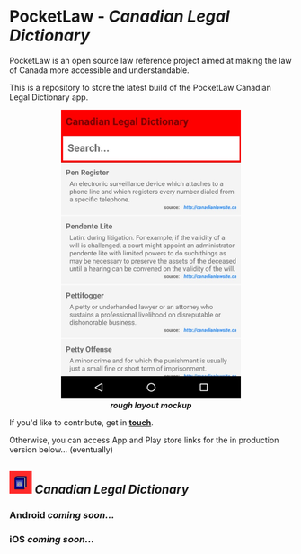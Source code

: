 # PocketLaw - ***Canadian Legal Dictionary***
PocketLaw is an open source law reference project aimed at making the law of Canada more accessible and understandable.

This is a repository to store the latest build of the PocketLaw Canadian Legal Dictionary app. 

<p align="center">
  <img src="https://github.com/pocket-law/canadian-legal-dictionary/blob/master/screenshots/roughlayout.jpg" width="320"><br>
    <b><i>rough layout mockup</i></b>
</p>


If you'd like to contribute, get in <b><a href="mailto:ggdev3@gmail.com">touch</a></b>.

Otherwise, you can access App and Play store links for the in production version below... (eventually)

## <img src="https://github.com/pocket-law/canadian-legal-dictionary/blob/master/screenshots/logos/logo.png" width="40"> <i>Canadian Legal Dictionary</i>

### **Android** *coming soon...*

### **iOS** *coming soon...*




